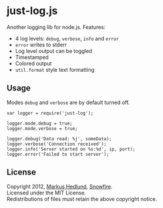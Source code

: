 
just-log.js
===========

Another logging lib for node.js. Features:

* 4 log levels: `debug`, `verbose`, `info` and `error`
* `error` writes to stderr
* Log level output can be toggled
* Timestamped
* Colored output
* `util.format` style text formatting


## Usage

Modes `debug` and `verbose` are by default turned off.

	var logger = require('just-log');

	logger.mode.debug = true;
	logger.mode.verbose = true;

	logger.debug('Data read: %j', someData);
	logger.verbose('Connection received');
	logger.info('Server started on %s:%d', ip, port);
	logger.error('Failed to start server');


## License

Copyright 2012, [Markus Hedlund](http://markushedlund.com), [Snowfire](http://snowfire.net).  
Licensed under the MIT License.  
Redistributions of files must retain the above copyright notice.